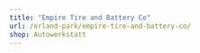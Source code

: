 ```yaml
---
title: "Empire Tire and Battery Co"
url: /orland-park/empire-tire-and-battery-co/
shop: Autowerkstatt
---
```

